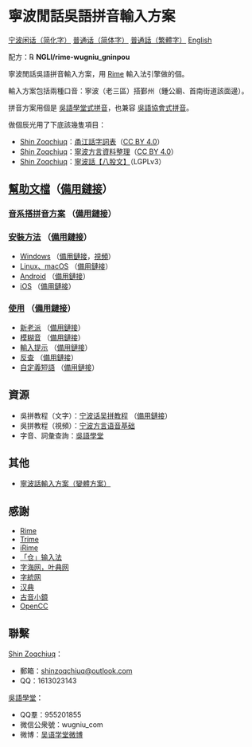 # 寧波閒話吳語拼音輸入方案

[宁波闲话（简化字）](./README.wuu-Hans-CN.md) [普通话（简体字）](./README.cmn-Hans-CN.md) [普通話（繁體字）](./README.cmn-Hant-CN.md) [English](./README.en.md)

配方：℞ **NGLI/rime-wugniu_gninpou**

寧波閒話吳語拼音輸入方案，用 [Rime](https://rime.im/) 輸入法引擎做的個。

輸入方案包括兩種口音：寧波（老三區）搭鄞州（鍾公廟、首南街道該面邊）。

拼音方案用個是 [吳語學堂式拼音](https://github.com/NGLI/rime-wugniu_gninpou/wiki/音系搭拼音方案)，也兼容 [吳語協會式拼音](http://wu-chinese.com/romanization/)。

做個辰光用了下底該幾隻項目：

- [Shin Zoqchiuq](https://github.com/shinzoqchiuq)：[甬江話字詞表](https://github.com/ionkaon/dictionary)（[CC BY 4.0](https://creativecommons.org/licenses/by/4.0/)）
- [Shin Zoqchiuq](https://github.com/shinzoqchiuq)：[寧波方言資料整理](https://github.com/ionkaon/data)（[CC BY 4.0](https://creativecommons.org/licenses/by/4.0/)）
- [Shin Zoqchiuq](https://github.com/shinzoqchiuq)：[寧波話【八股文】](https://github.com/ionkaon/gninpou-essay)（LGPLv3）

## [幫助文檔](https://github.com/NGLI/rime-wugniu_gninpou/wiki)（[備用鏈接](https://gitee.com/ionkaon/rime-wugniu_gninpou/wikis)）

### [音系搭拼音方案](https://github.com/NGLI/rime-wugniu_gninpou/wiki/音系搭拼音方案) （[備用鏈接](https://gitee.com/ionkaon/rime-wugniu_gninpou/wikis/音系搭拼音方案)）

### [安裝方法](https://github.com/NGLI/rime-wugniu_gninpou/wiki/安装-甬) （[備用鏈接](https://gitee.com/ionkaon/rime-wugniu_gninpou/wikis/安装-甬)）

- [Windows](https://github.com/NGLI/rime-wugniu_gninpou/wiki/安装-甬#windows) （[備用鏈接](https://gitee.com/ionkaon/rime-wugniu_gninpou/wikis/安装-甬#windows)，[視頻](https://www.bilibili.com/video/BV1db411S7gf)）
- [Linux、macOS](https://github.com/NGLI/rime-wugniu_gninpou/wiki/安装-甬#linuxmacos) （[備用鏈接](https://gitee.com/ionkaon/rime-wugniu_gninpou/wikis/安装-甬#linuxmacos)）
- [Android](https://github.com/NGLI/rime-wugniu_gninpou/wiki/安装-甬#android) （[備用鏈接](https://gitee.com/ionkaon/rime-wugniu_gninpou/wikis/安装-甬#android)）
- [iOS](https://github.com/NGLI/rime-wugniu_gninpou/wiki/安装-甬#ios) （[備用鏈接](https://gitee.com/ionkaon/rime-wugniu_gninpou/wikis/安装-甬#ios)）

### [使用](https://github.com/NGLI/rime-wugniu_gninpou/wiki/使用-甬) （[備用鏈接](https://gitee.com/ionkaon/rime-wugniu_gninpou/wikis/使用-甬)）

- [新老派](https://github.com/NGLI/rime-wugniu_gninpou/wiki/使用-甬#新老派) （[備用鏈接](https://gitee.com/ionkaon/rime-wugniu_gninpou/wikis/使用-甬#新老派)）
- [模糊音](https://github.com/NGLI/rime-wugniu_gninpou/wiki/使用-甬#模糊音) （[備用鏈接](https://gitee.com/ionkaon/rime-wugniu_gninpou/wikis/使用-甬#模糊音)）
- [輸入提示](https://github.com/NGLI/rime-wugniu_gninpou/wiki/使用-甬#输入提示) （[備用鏈接](https://gitee.com/ionkaon/rime-wugniu_gninpou/wikis/使用-甬#输入提示)）
- [反查](https://github.com/NGLI/rime-wugniu_gninpou/wiki/使用-甬#反查) （[備用鏈接](https://gitee.com/ionkaon/rime-wugniu_gninpou/wikis/使用-甬#反查)）
- [自定義短語](https://github.com/NGLI/rime-wugniu_gninpou/wiki/使用-甬#自定义短语) （[備用鏈接](https://gitee.com/ionkaon/rime-wugniu_gninpou/wikis/使用-甬#自定义短语)）

## 資源

- 吳拼教程（文字）：[宁波话吴拼教程](https://ionkaon.github.io/phin-in-tutorial/) （[備用鏈接](https://ionkaon.gitee.io/phin-in-tutorial/)）
- 吳拼教程（視頻）：[宁波方言语音基础](https://www.bilibili.com/video/BV1P3411J7qq)
- 字音、詞彙查詢：[吳語學堂](https://www.wugniu.com/)

## 其他

- [寧波話輸入方案（變體方案）](https://github.com/ionkaon/rime-gninpou-variant)

## 感謝

- [Rime](https://rime.im/)
- [Trime](https://github.com/osfans/trime)
- [iRime](https://github.com/jimmy54/iRime)
- [「仓」输入法](https://github.com/imfuxiao/Hamster)
- [字海网，叶典网](http://yedict.com/)
- [字統网](https://zi.tools/)
- [汉典](http://www.zdic.net/)
- [古音小鏡](http://www.kaom.net/)
- [OpenCC](https://opencc.byvoid.com/)

## 聯繫

[Shin Zoqchiuq](https://github.com/shinzoqchiuq)：

- 郵箱：shinzoqchiuq@outlook.com
- QQ：1613023143

[吳語學堂](https://www.wugniu.com/)：

- QQ羣：955201855
- 微信公衆號：wugniu_com
- 微博：[吴语学堂微博](https://weibo.com/u/6541762299)
